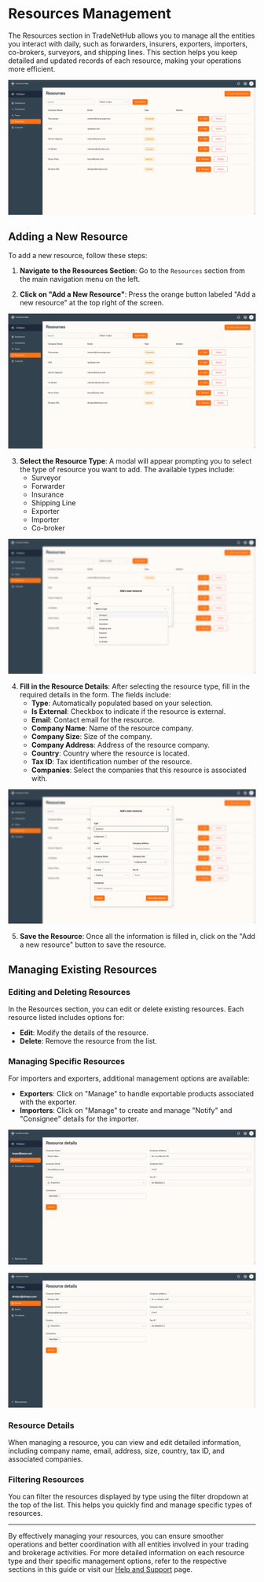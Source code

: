 # Resources Management

The Resources section in TradeNetHub allows you to manage all the entities you interact with daily, such as forwarders, insurers, exporters, importers, co-brokers, surveyors, and shipping lines. This section helps you keep detailed and updated records of each resource, making your operations more efficient.

![Resources Overview](../assets/user-guide/resources/index.png)

## Adding a New Resource

To add a new resource, follow these steps:

1. **Navigate to the Resources Section**: Go to the `Resources` section from the main navigation menu on the left.

2. **Click on "Add a New Resource"**: Press the orange button labeled "Add a new resource" at the top right of the screen.

![Add New Resource Button](../assets/user-guide/resources/index.png)

3. **Select the Resource Type**: A modal will appear prompting you to select the type of resource you want to add. The available types include:
   - Surveyor
   - Forwarder
   - Insurance
   - Shipping Line
   - Exporter
   - Importer
   - Co-broker

![Select Resource Type](../assets/user-guide/resources/add-new-select.png)

4. **Fill in the Resource Details**: After selecting the resource type, fill in the required details in the form. The fields include:
   - **Type**: Automatically populated based on your selection.
   - **Is External**: Checkbox to indicate if the resource is external.
   - **Email**: Contact email for the resource.
   - **Company Name**: Name of the resource company.
   - **Company Size**: Size of the company.
   - **Company Address**: Address of the resource company.
   - **Country**: Country where the resource is located.
   - **Tax ID**: Tax identification number of the resource.
   - **Companies**: Select the companies that this resource is associated with.

![Fill Resource Details](../assets/user-guide/resources/add-new-example.png)

5. **Save the Resource**: Once all the information is filled in, click on the "Add a new resource" button to save the resource.

## Managing Existing Resources

### Editing and Deleting Resources
In the Resources section, you can edit or delete existing resources. Each resource listed includes options for:
- **Edit**: Modify the details of the resource.
- **Delete**: Remove the resource from the list.

### Managing Specific Resources
For importers and exporters, additional management options are available:
- **Exporters**: Click on "Manage" to handle exportable products associated with the exporter.
- **Importers**: Click on "Manage" to create and manage "Notify" and "Consignee" details for the importer.

![Manage Exporter Products](../assets/user-guide/resources/exporter.png)

![Manage Importer Notify Consignee](../assets/user-guide/resources/importer.png)

### Resource Details
When managing a resource, you can view and edit detailed information, including company name, email, address, size, country, tax ID, and associated companies.

### Filtering Resources
You can filter the resources displayed by type using the filter dropdown at the top of the list. This helps you quickly find and manage specific types of resources.

---

By effectively managing your resources, you can ensure smoother operations and better coordination with all entities involved in your trading and brokerage activities. For more detailed information on each resource type and their specific management options, refer to the respective sections in this guide or visit our [Help and Support](../help-and-support.md) page.

